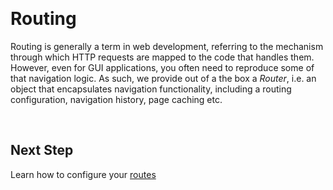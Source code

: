 &nbsp;

# Routing

Routing is generally a term in web development, referring to the mechanism through which HTTP requests are mapped to the code that handles them. However, even for GUI applications, you often need to reproduce some of that navigation logic. As such, we provide out of a the box a *Router*, i.e. an object that encapsulates navigation functionality, including a routing configuration, navigation history, page caching etc.

&nbsp;

## Next Step

Learn how to configure your [routes](https://tudororban.github.io/Angust/v0/user-guide/routing/routing-configuration)

&nbsp;
